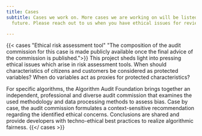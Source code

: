 ```yaml
---
title: Cases
subtitle: Cases we work on. More cases we are working on will be listed here in the
  future. Please reach out to us when you have ethical issues for review.

---
```

{{< cases "Ethical risk assessment tool" "The composition of the audit commission for this case is made publicly available once the final advice of the commission is published.">}}
This project sheds light into pressing ethical issues which arise in risk assessment tools. When should characteristics of citizens and customers be considered as protected variables? When do variables act as proxies for protected characteristics? 

For specific algorithms, the Algorithm Audit Foundation brings together an independent, professional and diverse audit commission that examines the used methodology and data processing methods to assess bias. Case by case, the audit commission formulates a context-sensitive recommendation regarding the identified ethical concerns. Conclusions are shared and provide developers with techno-ethical best practices to realize algorithmic fairness.
{{</ cases >}}